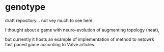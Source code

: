 # genotype

draft repository... not vey much to see here,

I thought about a game with neuro-evolution of augmenting topology (neat), 

but currently it hosts an example of implementation of method to netowrk fast paced game according to Valve articles.
